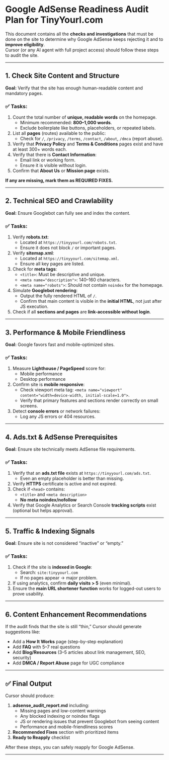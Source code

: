 # Google AdSense Readiness Audit Plan for TinyYourl.com

This document contains all the **checks and investigations** that must be done on the site to determine why Google AdSense keeps rejecting it and to **improve eligibility**.  
Cursor (or any AI agent with full project access) should follow these steps to audit the site.

---

## 1. Check Site Content and Structure

**Goal:** Verify that the site has enough human-readable content and mandatory pages.

### ✅ Tasks:
1. Count the total number of **unique, readable words** on the homepage.
   - Minimum recommended: **800–1,000 words**.
   - Exclude boilerplate like buttons, placeholders, or repeated labels.
2. List all **pages** (routes) available to the public:
   - Check for `/`, `/privacy`, `/terms`, `/contact`, `/about`, `/dmca` (report abuse).
3. Verify that **Privacy Policy** and **Terms & Conditions** pages exist and have at least 300+ words each.
4. Verify that there is **Contact Information**:
   - Email link or working form.
   - Ensure it is visible without login.
5. Confirm that **About Us** or **Mission page** exists.

**If any are missing, mark them as REQUIRED FIXES.**

---

## 2. Technical SEO and Crawlability

**Goal:** Ensure Googlebot can fully see and index the content.

### ✅ Tasks:
1. Verify **robots.txt**:
   - Located at `https://tinyyourl.com/robots.txt`.
   - Ensure it does not block `/` or important pages.
2. Verify **sitemap.xml**:
   - Located at `https://tinyyourl.com/sitemap.xml`.
   - Ensure all key pages are listed.
3. Check for **meta tags**:
   - `<title>`: Must be descriptive and unique.
   - `<meta name="description">`: 140–160 characters.
   - `<meta name="robots">`: Should not contain `noindex` for the homepage.
4. Simulate **Googlebot rendering**:
   - Output the fully rendered HTML of `/`.
   - Confirm that main content is visible in the **initial HTML**, not just after JS execution.
5. Check if all **sections and pages** are **link-accessible without login**.

---

## 3. Performance & Mobile Friendliness

**Goal:** Google favors fast and mobile-optimized sites.

### ✅ Tasks:
1. Measure **Lighthouse / PageSpeed** score for:
   - Mobile performance
   - Desktop performance
2. Confirm site is **mobile responsive**:
   - Check viewport meta tag: `<meta name="viewport" content="width=device-width, initial-scale=1.0">`.
   - Verify that primary features and sections render correctly on small screens.
3. Detect **console errors** or network failures:
   - Log any JS errors or 404 resources.

---

## 4. Ads.txt & AdSense Prerequisites

**Goal:** Ensure site technically meets AdSense file requirements.

### ✅ Tasks:
1. Verify that an **ads.txt file** exists at `https://tinyyourl.com/ads.txt`.
   - Even an empty placeholder is better than missing.
2. Verify **HTTPS** certificate is active and not expired.
3. Check if `<head>` contains:
   - `<title>` and `<meta description>`
   - **No meta noindex/nofollow**
4. Verify that Google Analytics or Search Console **tracking scripts** exist (optional but helps approval).

---

## 5. Traffic & Indexing Signals

**Goal:** Ensure site is not considered “inactive” or “empty.”

### ✅ Tasks:
1. Check if the site is **indexed in Google**:
   - Search: `site:tinyyourl.com`  
   - If no pages appear → major problem.
2. If using analytics, confirm **daily visits > 5** (even minimal).
3. Ensure the **main URL shortener function** works for logged-out users to prove usability.

---

## 6. Content Enhancement Recommendations

If the audit finds that the site is still “thin,” Cursor should generate suggestions like:
- Add a **How It Works** page (step-by-step explanation)
- Add **FAQ** with 5–7 real questions
- Add **Blog/Resources** (3–5 articles about link management, SEO, security)
- Add **DMCA / Report Abuse** page for UGC compliance

---

## ✅ Final Output

Cursor should produce:

1. **adsense_audit_report.md** including:
   - Missing pages and low-content warnings
   - Any blocked indexing or noindex flags
   - JS or rendering issues that prevent Googlebot from seeing content
   - Performance and mobile-friendliness scores
2. **Recommended Fixes** section with prioritized items
3. **Ready to Reapply** checklist

After these steps, you can safely reapply for Google AdSense.

---
